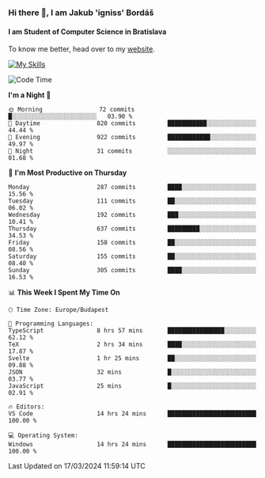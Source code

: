 ### Hi there 👋, I am Jakub 'igniss' Bordáš

#### I am Student of Computer Science in Bratislava
To know me better, head over to my [website](https://bordas.sk).

[![My Skills](https://skillicons.dev/icons?i=js,html,css,figma,svelte,java,kotlin,python,postgresql,typescript,nest,nodejs)](https://bordas.sk)


<!--START_SECTION:waka-->
![Code Time](http://img.shields.io/badge/Code%20Time-1%2C433%20hrs%2010%20mins-blue)

**I'm a Night 🦉** 

```text
🌞 Morning                72 commits          █░░░░░░░░░░░░░░░░░░░░░░░░   03.90 % 
🌆 Daytime                820 commits         ███████████░░░░░░░░░░░░░░   44.44 % 
🌃 Evening                922 commits         ████████████░░░░░░░░░░░░░   49.97 % 
🌙 Night                  31 commits          ░░░░░░░░░░░░░░░░░░░░░░░░░   01.68 % 
```
📅 **I'm Most Productive on Thursday** 

```text
Monday                   287 commits         ████░░░░░░░░░░░░░░░░░░░░░   15.56 % 
Tuesday                  111 commits         ██░░░░░░░░░░░░░░░░░░░░░░░   06.02 % 
Wednesday                192 commits         ███░░░░░░░░░░░░░░░░░░░░░░   10.41 % 
Thursday                 637 commits         █████████░░░░░░░░░░░░░░░░   34.53 % 
Friday                   158 commits         ██░░░░░░░░░░░░░░░░░░░░░░░   08.56 % 
Saturday                 155 commits         ██░░░░░░░░░░░░░░░░░░░░░░░   08.40 % 
Sunday                   305 commits         ████░░░░░░░░░░░░░░░░░░░░░   16.53 % 
```


📊 **This Week I Spent My Time On** 

```text
🕑︎ Time Zone: Europe/Budapest

💬 Programming Languages: 
TypeScript               8 hrs 57 mins       ████████████████░░░░░░░░░   62.12 % 
TeX                      2 hrs 34 mins       ████░░░░░░░░░░░░░░░░░░░░░   17.87 % 
Svelte                   1 hr 25 mins        ██░░░░░░░░░░░░░░░░░░░░░░░   09.88 % 
JSON                     32 mins             █░░░░░░░░░░░░░░░░░░░░░░░░   03.77 % 
JavaScript               25 mins             █░░░░░░░░░░░░░░░░░░░░░░░░   02.91 % 

🔥 Editors: 
VS Code                  14 hrs 24 mins      █████████████████████████   100.00 % 

💻 Operating System: 
Windows                  14 hrs 24 mins      █████████████████████████   100.00 % 
```


 Last Updated on 17/03/2024 11:59:14 UTC
<!--END_SECTION:waka-->
